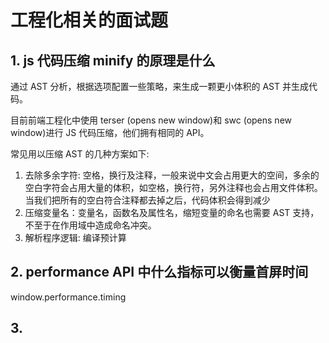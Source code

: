 # 工程化相关的面试题

## 1. js 代码压缩 minify 的原理是什么

通过 AST 分析，根据选项配置一些策略，来生成一颗更小体积的 AST 并生成代码。

目前前端工程化中使用 terser (opens new window)和 swc (opens new window)进行 JS 代码压缩，他们拥有相同的 API。

常见用以压缩 AST 的几种方案如下:

1. 去除多余字符: 空格，换行及注释，一般来说中文会占用更大的空间，多余的空白字符会占用大量的体积，如空格，换行符，另外注释也会占用文件体积。当我们把所有的空白符合注释都去掉之后，代码体积会得到减少
2. 压缩变量名：变量名，函数名及属性名，缩短变量的命名也需要 AST 支持，不至于在作用域中造成命名冲突。
3. 解析程序逻辑: 编译预计算

## 2. performance API 中什么指标可以衡量首屏时间

window.performance.timing

## 3. 